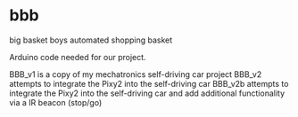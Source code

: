 # bbb
big basket boys automated shopping basket

Arduino code needed for our project. 

BBB_v1 is a copy of my mechatronics self-driving car project
BBB_v2 attempts to integrate the Pixy2 into the self-driving car 
BBB_v2b attempts to integrate the Pixy2 into the self-driving car and add additional functionality via a IR beacon (stop/go)

